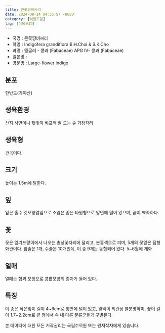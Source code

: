 ```yaml
---
title: 큰꽃땅비싸리
date: 2024-09-14 04:36:57 +0800
category: [식물도감]
tag: [식물도감]
---
```




- 국명 : 큰꽃땅비싸리
- 학명 : Indigofera grandiflora B.H.Choi & S.K.Cho
- 과명 : 앵글러 - 콩과 (Fabaceae) APG Ⅳ- 콩과 (Fabaceae)
- 일본명 : 
- 영문명 : Large-flower indigo


## 분포
한반도(가야산)
## 생육환경
산지 사면이나 햇빛이 비교적 잘 드는 숲 가장자리
## 생육형
관목이다.  
## 크기
높이는 1.5m에 달한다.  
## 잎
잎은 홀수 깃모양겹잎으로 소엽은 좁은 타원형으로 양면에 털이 있으며, 끝이 뾰족하다.
## 꽃
꽃은 잎겨드랑이에서 나오는 총상꽃차례에 달리고, 분홍색으로 피며, 5개의 꽃잎은 접형화관이다. 암술은 1개, 수술은 10개인데, 이 중 9개는 동합되어 있다. 5~6월에 개화
## 열매
열매는 협과 모양으로 콩팥모양의 종자가 들어 있다. 
## 특징
이 종은 작은잎이 길이 4~6cm로 양면에 털이 있고, 잎맥이 외관상 불분명하며, 꽃이 길이 1.7~2.2cm로 큰 점에서 속 내 다른 분류군들과 구별된다. 






본 데이터에 대한 모든 저작권리는 국립수목원 또는 원저작자에게 있습니다.
